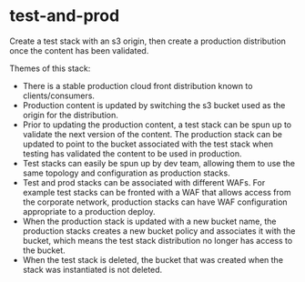 # test-and-prod

Create a test stack with an s3 origin, then create a production distribution once the content has been validated. 

Themes of this stack:

* There is a stable production cloud front distribution known to clients/consumers.
* Production content is updated by switching the s3 bucket used as the origin for the distribution.
* Prior to updating the production content, a test stack can be spun up to validate the next version of the content. The production stack can be updated to point to the bucket associated with the test stack when testing has validated the content to be used in production.
* Test stacks can easily be spun up by dev team, allowing them to use the same topology and configuration as production stacks.
* Test and prod stacks can be associated with different WAFs. For example test stacks can be fronted with a WAF that allows access from the corporate network, production stacks can have WAF configuration appropriate to a production deploy.
* When the production stack is updated with a new bucket name, the production stacks creates a new bucket policy and associates it with the bucket, which means the test stack distribution no longer has access to the bucket.
* When the test stack is deleted, the bucket that was created when the stack was instantiated is not deleted.